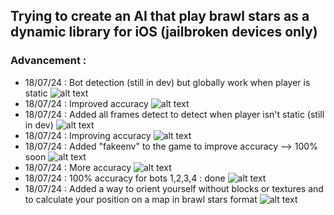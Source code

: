 ## Trying to create an AI that play brawl stars as a dynamic library for iOS (jailbroken devices only)
### Advancement :
- 18/07/24 : Bot detection (still in dev) but globally work when player is static
![alt text](https://raw.githubusercontent.com/slayy2357/bs-recognition-dylib/main/pictures/1.png)
- 18/07/24 : Improved accuracy
![alt text](https://raw.githubusercontent.com/slayy2357/bs-recognition-dylib/main/pictures/2.png)
- 18/07/24 : Added all frames detect to detect when player isn't static (still in dev)
![alt text](https://raw.githubusercontent.com/slayy2357/bs-recognition-dylib/main/pictures/3.png)
- 18/07/24 : Improving accuracy
![alt text](https://raw.githubusercontent.com/slayy2357/bs-recognition-dylib/main/pictures/4.png)
- 18/07/24 : Added "fakeenv" to the game to improve accuracy --> 100% soon
![alt text](https://raw.githubusercontent.com/slayy2357/bs-recognition-dylib/main/pictures/5.png)
- 18/07/24 : More accuracy
![alt text](https://raw.githubusercontent.com/slayy2357/bs-recognition-dylib/main/pictures/6.png)
- 18/07/24 : 100% accuracy for bots 1,2,3,4 : done
![alt text](https://raw.githubusercontent.com/slayy2357/bs-recognition-dylib/main/pictures/7.png)
- 18/07/24 : Added a way to orient yourself without blocks or textures and to calculate your position on a map in brawl stars format
![alt text](https://raw.githubusercontent.com/slayy2357/bs-recognition-dylib/main/pictures/8.png)
